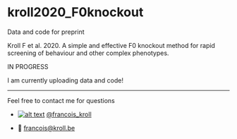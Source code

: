 # kroll2020_F0knockout

Data and code for preprint

Kroll F et al. 2020. A simple and effective F0 knockout method for rapid screening of behaviour and other complex phenotypes.

IN PROGRESS

I am currently uploading data and code!

---

Feel free to contact me for questions

  * [![alt text][1.2]][1] [@francois_kroll](https://twitter.com/francois_kroll)

  * :email: francois@kroll.be

<!-- icons with padding -->
[1.1]: http://i.imgur.com/tXSoThF.png (twitter icon with padding)

<!-- icons without padding -->
[1.2]: http://i.imgur.com/wWzX9uB.png (twitter icon without padding)

<!-- links to your social media accounts -->
[1]: https://twitter.com/francois_kroll
